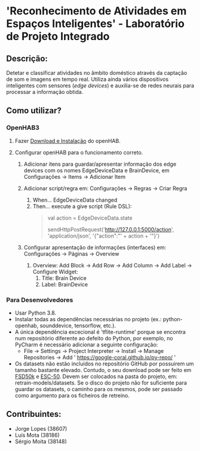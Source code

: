# 'Reconhecimento de Atividades em Espaços Inteligentes' - Laboratório de Projeto Integrado

## Descrição:

Detetar e classificar atividades no âmbito doméstico através da captação de som e imagens em tempo real. Utiliza ainda
vários dispositivos inteligentes com sensores (_edge devices_) e auxilia-se de redes neurais para processar a informação
obtida.

## Como utilizar?

### OpenHAB3

1. Fazer [Download e Instalação](https://www.openhab.org/download/) do openHAB.

2. Configurar openHAB para o funcionamento correto.
    1. Adicionar itens para guardar/apresentar informação dos edge devices com os nomes EdgeDeviceData e BrainDevice, em Configurações → Items → Adicionar Item
        
    2. Adicionar script/regra em: Configurações → Regras → Criar Regra
        
        1. When... EdgeDeviceData changed
        2. Then... execute a give script (Rule DSL):
            >  val action = EdgeDeviceData.state
            >
            > sendHttpPostRequest('http://127.0.0.1:5000/action', 'application/json', '{"action":"' + action + '"}')

    3. Configurar apresentação de informações (interfaces) em: Configurações → Páginas → Overview 
        1. Overview: Add Block → Add Row → Add Column → Add Label → Configure Widget:
            1. Title: Brain Device
            2. Label: BrainDevice
    
### Para Desenvolvedores

- Usar Python 3.8.
- Instalar todas as dependências necessárias no projeto (ex.: python-openhab, sounddevice, tensorflow, etc.).
- A única dependência excecional é 'tflite-runtime' porque se encontra num repositório diferente ao defeito do Python, por exemplo, no PyCharm é necessário adicionar a seguinte configuração:
    - File → Settings → Project Interpreter → Install → Manage Repositories → Add ' https://google-coral.github.io/py-repo/ '
- Os datasets não estão incluídos no repositório GitHub por possuirem um tamanho bastante elevado. Contudo, o seu download pode ser feito em [FSD50k](https://zenodo.org/record/4060432) e [ESC-50](https://github.com/karolpiczak/ESC-50). Devem ser colocados na pasta do projeto, em: retrain-models/datasets. Se o disco do projeto não for suficiente para guardar os datasets, o caminho para os mesmos, pode ser passado como argumento para os ficheiros de retreino.

## Contribuintes:

* Jorge Lopes (38607)
* Luís Mota (38186)
* Sérgio Moita (38148)

